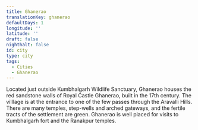 ```yaml
---
title: Ghanerao
translationKey: ghanerao
defaultDays: 1
longitude: ''
latitude: ''
draft: false
nighthalt: false
id: city
type: city
tags:
  - Cities
  - Ghanerao
---
```

Located just outside Kumbhalgarh Wildlife Sanctuary, Ghanerao houses the red sandstone walls of Royal Castle Ghanerao, built in the 17th century. The villlage is at the entrance to one of the few passes through the Aravalli Hills. There are many temples, step-wells and arched gateways, and the fertile tracts of the settlement are green. Ghanerao is well placed for visits to Kumbhalgarh fort and the Ranakpur temples.